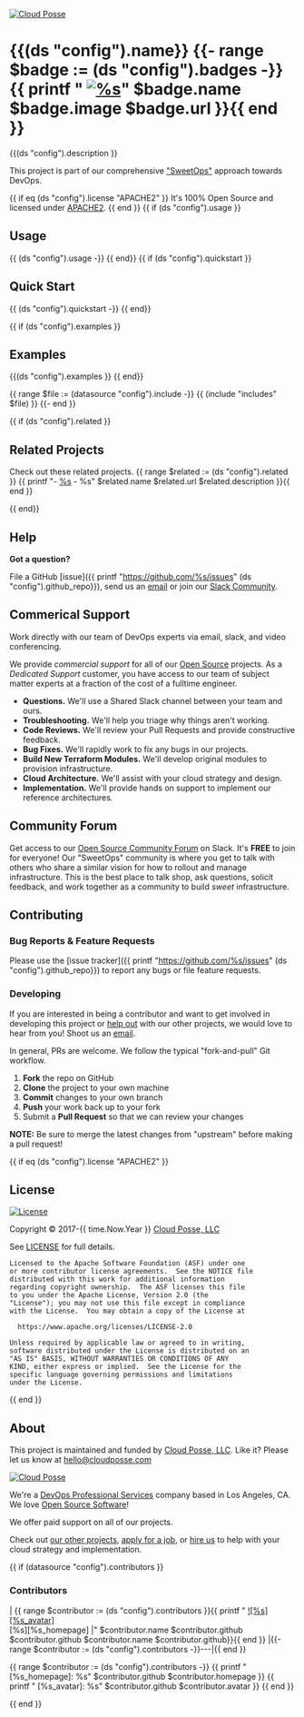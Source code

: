 <!-- This file was automatically generated by the `build-harness` -->
<!-- Make changes instead to `README.yaml` and run `make readme` to rebuild -->

[![Cloud Posse](https://cloudposse.com/logo-300x69.png)](https://cloudposse.com)

# {{(ds "config").name}} {{- range $badge := (ds "config").badges -}}{{ printf " [![%s](%s)](%s)" $badge.name $badge.image $badge.url }}{{ end }}

{{(ds "config").description }}

This project is part of our comprehensive ["SweetOps"](https://docs.cloudposse.com) approach towards DevOps. 

{{ if eq (ds "config").license "APACHE2" }}
It's 100% Open Source and licensed under [APACHE2](LICENSE).
{{ end }}
{{ if (ds "config").usage }}
## Usage

{{ (ds "config").usage -}}
{{ end}}
{{ if (ds "config").quickstart }}
## Quick Start

{{ (ds "config").quickstart -}}
{{ end}}

{{ if (ds "config").examples }}
## Examples

{{(ds "config").examples }}
{{ end}}

{{ range $file := (datasource "config").include -}}
{{ (include "includes" $file) }}
{{- end }}

{{ if (ds "config").related }}
## Related Projects

Check out these related projects.
{{ range $related := (ds "config").related }}
{{ printf "- [%s](%s) - %s" $related.name $related.url $related.description }}{{ end }}

{{ end}}
## Help

**Got a question?**

File a GitHub [issue]({{ printf "https://github.com/%s/issues" (ds "config").github_repo}}), send us an [email][email] or join our [Slack Community][slack].

## Commerical Support

Work directly with our team of DevOps experts via email, slack, and video conferencing. 

We provide *commercial support* for all of our [Open Source][github] projects. As a *Dedicated Support* customer, you have access to our team of subject matter experts at a fraction of the cost of a fulltime engineer. 

- **Questions.** We'll use a Shared Slack channel between your team and ours.
- **Troubleshooting.** We'll help you triage why things aren't working.
- **Code Reviews.** We'll review your Pull Requests and provide constructive feedback.
- **Bug Fixes.** We'll rapidly work to fix any bugs in our projects.
- **Build New Terraform Modules.** We'll develop original modules to provision infrastructure.
- **Cloud Architecture.** We'll assist with your cloud strategy and design.
- **Implementation.** We'll provide hands on support to implement our reference architectures. 

## Community Forum

Get access to our [Open Source Community Forum][slack] on Slack. It's **FREE** to join for everyone! Our "SweetOps" community is where you get to talk with others who share a similar vision for how to rollout and manage infrastructure. This is the best place to talk shop, ask questions, solicit feedback, and work together as a community to build *sweet* infrastructure.

## Contributing

### Bug Reports & Feature Requests

Please use the [issue tracker]({{ printf "https://github.com/%s/issues" (ds "config").github_repo}}) to report any bugs or file feature requests.

### Developing

If you are interested in being a contributor and want to get involved in developing this project or [help out](https://github.com/orgs/cloudposse/projects/3) with our other projects, we would love to hear from you! Shoot us an [email](mailto:hello@cloudposse.com).

In general, PRs are welcome. We follow the typical "fork-and-pull" Git workflow.

 1. **Fork** the repo on GitHub
 2. **Clone** the project to your own machine
 3. **Commit** changes to your own branch
 4. **Push** your work back up to your fork
 5. Submit a **Pull Request** so that we can review your changes

**NOTE:** Be sure to merge the latest changes from "upstream" before making a pull request!

{{ if eq (ds "config").license "APACHE2" }}
## License 

[![License](https://img.shields.io/badge/License-Apache%202.0-blue.svg)](https://opensource.org/licenses/Apache-2.0) 

Copyright © 2017-{{ time.Now.Year }} [Cloud Posse, LLC](https://cloudposse.com)

See [LICENSE](LICENSE) for full details.

    Licensed to the Apache Software Foundation (ASF) under one
    or more contributor license agreements.  See the NOTICE file
    distributed with this work for additional information
    regarding copyright ownership.  The ASF licenses this file
    to you under the Apache License, Version 2.0 (the
    "License"); you may not use this file except in compliance
    with the License.  You may obtain a copy of the License at

      https://www.apache.org/licenses/LICENSE-2.0

    Unless required by applicable law or agreed to in writing,
    software distributed under the License is distributed on an
    "AS IS" BASIS, WITHOUT WARRANTIES OR CONDITIONS OF ANY
    KIND, either express or implied.  See the License for the
    specific language governing permissions and limitations
    under the License.
{{ end }}

## About

This project is maintained and funded by [Cloud Posse, LLC][website]. Like it? Please let us know at <hello@cloudposse.com>

[![Cloud Posse](https://cloudposse.com/logo-300x69.png)](https://cloudposse.com)

We're a [DevOps Professional Services][hire] company based in Los Angeles, CA. We love [Open Source Software](https://github.com/cloudposse/)!

We offer paid support on all of our projects.  

Check out [our other projects][github], [apply for a job][jobs], or [hire us][hire] to help with your cloud strategy and implementation.

  [docs]: https://docs.cloudposse.com/
  [website]: https://cloudposse.com/
  [github]: https://github.com/cloudposse/
  [jobs]: https://cloudposse.com/jobs/
  [hire]: https://cloudposse.com/contact/
  [slack]: https://slack.cloudposse.com/
  [linkedin]: https://www.linkedin.com/company/cloudposse
  [twitter]: https://twitter.com/cloudposse/
  [email]: mailto:hello@cloudposse.com

{{ if (datasource "config").contributors }}
### Contributors

| {{ range $contributor := (ds "config").contributors }}{{ printf " [![%s][%s_avatar]](%s_homepage)<br/>[%s][%s_homepage] |" $contributor.name $contributor.github $contributor.github $contributor.name $contributor.github}}{{ end }}
|{{- range $contributor := (ds "config").contributors -}}---|{{ end }}

{{ range $contributor := (ds "config").contributors -}}
{{ printf "  [%s_homepage]: %s" $contributor.github $contributor.homepage }}
{{ printf "  [%s_avatar]: %s" $contributor.github $contributor.avatar }}
{{ end }}

{{ end }}

